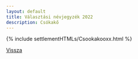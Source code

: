 ```yaml
---
layout: default
title: Választási névjegyzék 2022
description: Csókakő
---
```


{% include settlementHTMLs/Csookakooxx.html %}

[Vissza](./)